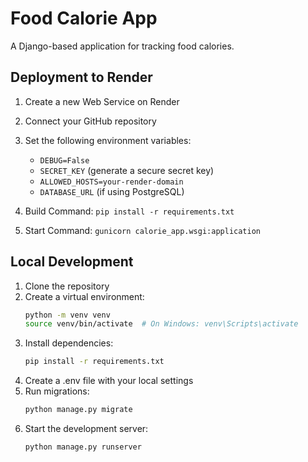 # Food Calorie App

A Django-based application for tracking food calories.

## Deployment to Render

1. Create a new Web Service on Render
2. Connect your GitHub repository
3. Set the following environment variables:
   - `DEBUG=False`
   - `SECRET_KEY` (generate a secure secret key)
   - `ALLOWED_HOSTS=your-render-domain`
   - `DATABASE_URL` (if using PostgreSQL)

4. Build Command: `pip install -r requirements.txt`
5. Start Command: `gunicorn calorie_app.wsgi:application`

## Local Development

1. Clone the repository
2. Create a virtual environment:
   ```bash
   python -m venv venv
   source venv/bin/activate  # On Windows: venv\Scripts\activate
   ```
3. Install dependencies:
   ```bash
   pip install -r requirements.txt
   ```
4. Create a .env file with your local settings
5. Run migrations:
   ```bash
   python manage.py migrate
   ```
6. Start the development server:
   ```bash
   python manage.py runserver
   ```
